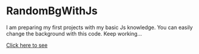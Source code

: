 # RandomBgWithJs
I am preparing my first projects with my basic Js knowledge. You can easily change the background with this code. Keep working...

[Click here to see](https://muazv.github.io/RandomBgWithJs/)
